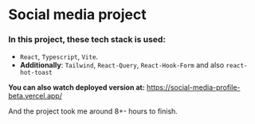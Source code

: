 # Social media project

### In this project, these tech stack is used:

- `React`, `Typescript`, `Vite`.
- **Additionally**: `Tailwind`, `React-Query`, `React-Hook-Form` and also `react-hot-toast`

**You can also watch deployed version at:** https://social-media-profile-beta.vercel.app/

And the project took me around 8+- hours to finish.
